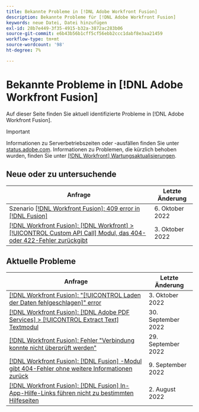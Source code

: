 ```yaml
---
title: Bekannte Probleme in [!DNL Adobe Workfront Fusion]
description: Bekannte Probleme für [!DNL Adobe Workfront Fusion]
keywords: neue Datei, Datei hinzufügen
exl-id: 28b7e449-3f35-4915-b32a-3872ac283b06
source-git-commit: e6b43b56b1cff5cf56ebb2ccc1dabf8e3aa21459
workflow-type: tm+mt
source-wordcount: '98'
ht-degree: 7%

---
```


# Bekannte Probleme in [!DNL Adobe Workfront Fusion]

Auf dieser Seite finden Sie aktuell identifizierte Probleme in [!DNL Adobe Workfront Fusion].

>[!IMPORTANT]
>
>Informationen zu Serverbetriebszeiten oder -ausfällen finden Sie unter [status.adobe.com](https://status.adobe.com). Informationen zu Problemen, die kürzlich behoben wurden, finden Sie unter [[!DNL Workfront] Wartungsaktualisierungen](../maintenance/current-updates.md).

## Neue oder zu untersuchende

| **Anfrage** | **Letzte Änderung** |
|-----------------------------------------------------------------------------------|-------------------|
| Szenario [[!DNL Workfront Fusion]: 409 error in [!DNL Fusion] ](known-issues-workfront-fusion/fusion-409-error.md) | 6. Oktober 2022 |
| [[!DNL Workfront Fusion]: [!DNL Workfront] >[!UICONTROL  Custom API Call] Modul, das 404- oder 422-Fehler zurückgibt](known-issues-workfront-fusion/fusion-api-reports-422-404-errors.md) | 3. Oktober 2022 |

## Aktuelle Probleme

| **Anfrage** | **Letzte Änderung** |
|-----------------------------------------------------------------------------------|-------------------|
| [[!DNL Workfront Fusion]: &quot;[!UICONTROL Laden der Daten fehlgeschlagen]&quot; error](known-issues-workfront-fusion/fusion-failed-to-load-data-error.md) | 3. Oktober 2022 |
| [[!DNL Workfront Fusion]: [!DNL Adobe PDF Services] > [!UICONTROL Extract Text] Textmodul](known-issues-workfront-fusion/fusion-pdf-extract-text.md) | 30. September 2022 |
| [[!DNL Workfront Fusion]: Fehler &quot;Verbindung konnte nicht überprüft werden&quot;](known-issues-workfront-fusion/fusion-401-error-must-reauthenicate-connection.md) | 29. September 2022 |
| [[!DNL Workfront Fusion]: [!DNL Fusion] -Modul gibt 404-Fehler ohne weitere Informationen zurück](known-issues-workfront-fusion/fusion-404-error-no-description.md) | 9. September 2022 |
| [[!DNL Workfront Fusion]: [!DNL Fusion] In-App-Hilfe-Links führen nicht zu bestimmten Hilfeseiten](known-issues-workfront-fusion/help-links-in-modules-not-working.md) | 2. August 2022 |
